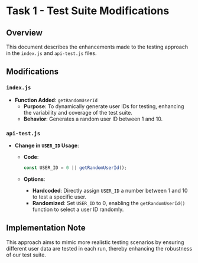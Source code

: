 # Task 1 - Test Suite Modifications

## Overview

This document describes the enhancements made to the testing approach in the `index.js` and `api-test.js` files.

## Modifications

### `index.js`

- **Function Added**: `getRandomUserId`
  - **Purpose**: To dynamically generate user IDs for testing, enhancing the variability and coverage of the test suite.
  - **Behavior**: Generates a random user ID between 1 and 10.

### `api-test.js`

- **Change in `USER_ID` Usage**:
  - **Code**:

    ```javascript
    const USER_ID = 0 || getRandomUserId();
    ```

  - **Options**:
    - **Hardcoded**: Directly assign `USER_ID` a number between 1 and 10 to test a specific user.
    - **Randomized**: Set `USER_ID` to 0, enabling the `getRandomUserId()` function to select a user ID randomly.

## Implementation Note

This approach aims to mimic more realistic testing scenarios by ensuring different user data are tested in each run, thereby enhancing the robustness of our test suite.
